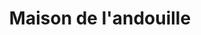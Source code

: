 ---
title: "Maison de l'andouille"
url: /guemene-sur-scorff/maison-de-landouille/
shop: boucherie
---